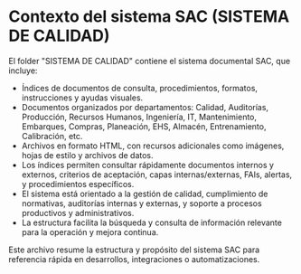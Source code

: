 # Contexto del sistema SAC (SISTEMA DE CALIDAD)

El folder "SISTEMA DE CALIDAD" contiene el sistema documental SAC, que incluye:

- Índices de documentos de consulta, procedimientos, formatos, instrucciones y ayudas visuales.
- Documentos organizados por departamentos: Calidad, Auditorías, Producción, Recursos Humanos, Ingeniería, IT, Mantenimiento, Embarques, Compras, Planeación, EHS, Almacén, Entrenamiento, Calibración, etc.
- Archivos en formato HTML, con recursos adicionales como imágenes, hojas de estilo y archivos de datos.
- Los índices permiten consultar rápidamente documentos internos y externos, criterios de aceptación, capas internas/externas, FAIs, alertas, y procedimientos específicos.
- El sistema está orientado a la gestión de calidad, cumplimiento de normativas, auditorías internas y externas, y soporte a procesos productivos y administrativos.
- La estructura facilita la búsqueda y consulta de información relevante para la operación y mejora continua.

Este archivo resume la estructura y propósito del sistema SAC para referencia rápida en desarrollos, integraciones o automatizaciones.
